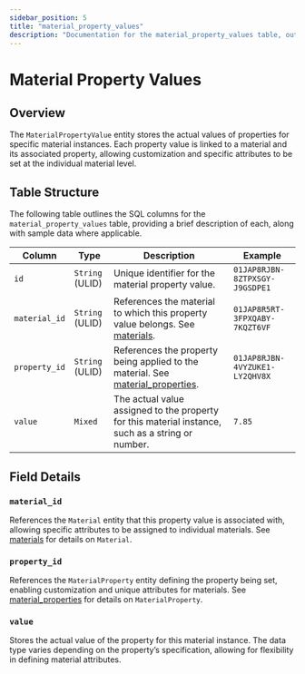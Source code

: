 ```yaml
---
sidebar_position: 5
title: "material_property_values"
description: "Documentation for the material_property_values table, outlining its columns and structure."
---
```


# Material Property Values

## Overview

The `MaterialPropertyValue` entity stores the actual values of properties for specific material instances. Each property
value is linked to a material and its associated property, allowing customization and specific attributes to be set at
the individual material level.

## Table Structure

The following table outlines the SQL columns for the `material_property_values` table, providing a brief description of
each, along with sample data where applicable.

| Column        | Type            | Description                                                                                               | Example                        |
|---------------|-----------------|-----------------------------------------------------------------------------------------------------------|--------------------------------|
| `id`          | `String` (ULID) | Unique identifier for the material property value.                                                        | `01JAP8RJBN-8ZTPXSGY-J9GSDPE1` |
| `material_id` | `String` (ULID) | References the material to which this property value belongs. See [materials](material).              | `01JAP8R5RT-3FPXQABY-7KQZT6VF` |
| `property_id` | `String` (ULID) | References the property being applied to the material. See [material_properties](material-property). | `01JAP8RJBN-4VYZUKE1-LY2QHV8X` |
| `value`       | `Mixed`         | The actual value assigned to the property for this material instance, such as a string or number.         | `7.85`                         |

## Field Details

### `material_id`

References the `Material` entity that this property value is associated with, allowing specific attributes to be
assigned to individual materials.
See [materials](material) for details on `Material`.

### `property_id`

References the `MaterialProperty` entity defining the property being set, enabling customization and unique attributes
for materials.
See [material_properties](material-property) for details on `MaterialProperty`.

### `value`

Stores the actual value of the property for this material instance. The data type varies depending on the property’s
specification, allowing for flexibility in defining material attributes.